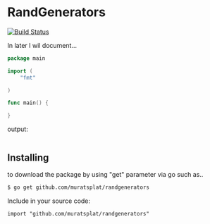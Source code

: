 RandGenerators
=============
[![Build Status](https://travis-ci.org/muratsplat/randgenerators.svg)](https://travis-ci.org/muratsplat/randgenerators)


In later I wil document...



```go
package main

import (
	"fmt"

)

func main() {

}
```

output:
```sh
```
Installing
----------
 to download the package by using "get" parameter via go such as..
```sh
$ go get github.com/muratsplat/randgenerators
```
Include in your source code:

    import "github.com/muratsplat/randgenerators"


